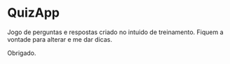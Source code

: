 # QuizApp

Jogo de perguntas e respostas criado no intuido de treinamento.
Fiquem a vontade para alterar e me dar dicas.

Obrigado.
